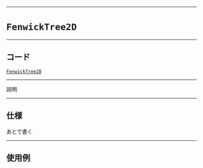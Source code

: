 _____

# `FenwickTree2D`

_____

## コード

[`FenwickTree2D`](https://github.com/titanium-22/Library_py/blob/main/DataStructures/FenwickTree/FenwickTree2D.py)
<!-- code=https://github.com/titanium-22/Library_py/blob/main/DataStructures\FenwickTree\FenwickTree2D.py -->

_____

説明

_____

## 仕様

あとで書く

_____

## 使用例

```python
```


